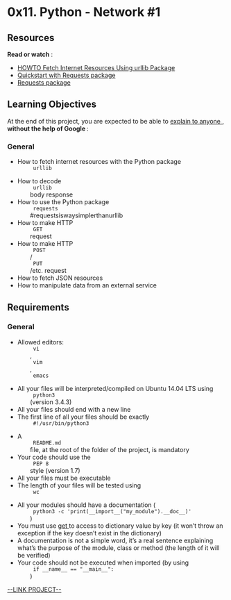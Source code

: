 # 0x11. Python - Network #1

<html>
<div class="panel panel-default" id="project-description">
 <div class="panel-body">
  <h2>
   Resources
  </h2>
  <p>
   <strong>
    Read or watch
   </strong>
   :
  </p>
  <ul>
   <li>
    <a href="https://docs.python.org/3/howto/urllib2.html" target="_blank" title="HOWTO Fetch Internet Resources Using urllib Package">
     HOWTO Fetch Internet Resources Using urllib Package
    </a>
   </li>
   <li>
    <a href="https://requests.readthedocs.io/en/latest/" target="_blank" title="Quickstart with Requests package">
     Quickstart with Requests package
    </a>
   </li>
   <li>
    <a href="https://pypi.org/project/requests/" target="_blank" title="Requests package">
     Requests package
    </a>
   </li>
  </ul>
  <h2>
   Learning Objectives
  </h2>
  <p>
   At the end of this project, you are expected to be able to
   <a href="https://fs.blog/feynman-learning-technique/" target="_blank" title="explain to anyone">
    explain to anyone
   </a>
   ,
   <strong>
    without the help of Google
   </strong>
   :
  </p>
  <h3>
   General
  </h3>
  <ul>
   <li>
    How to fetch internet resources with the Python package
    <code>
     urllib
    </code>
   </li>
   <li>
    How to decode
    <code>
     urllib
    </code>
    body response
   </li>
   <li>
    How to use the Python package
    <code>
     requests
    </code>
    #requestsiswaysimplerthanurllib
   </li>
   <li>
    How to make HTTP
    <code>
     GET
    </code>
    request
   </li>
   <li>
    How to make HTTP
    <code>
     POST
    </code>
    /
    <code>
     PUT
    </code>
    /etc. request
   </li>
   <li>
    How to fetch JSON resources
   </li>
   <li>
    How to manipulate data from an external service
   </li>
  </ul>
  <h2>
   Requirements
  </h2>
  <h3>
   General
  </h3>
  <ul>
   <li>
    Allowed editors:
    <code>
     vi
    </code>
    ,
    <code>
     vim
    </code>
    ,
    <code>
     emacs
    </code>
   </li>
   <li>
    All your files will be interpreted/compiled on Ubuntu 14.04 LTS using
    <code>
     python3
    </code>
    (version 3.4.3)
   </li>
   <li>
    All your files should end with a new line
   </li>
   <li>
    The first line of all your files should be exactly
    <code>
     #!/usr/bin/python3
    </code>
   </li>
   <li>
    A
    <code>
     README.md
    </code>
    file, at the root of the folder of the project, is mandatory
   </li>
   <li>
    Your code should use the
    <code>
     PEP 8
    </code>
    style (version 1.7)
   </li>
   <li>
    All your files must be executable
   </li>
   <li>
    The length of your files will be tested using
    <code>
     wc
    </code>
   </li>
   <li>
    All your modules should have a documentation (
    <code>
     python3 -c 'print(__import__("my_module").__doc__)'
    </code>
    )
   </li>
   <li>
    You must use
    <a href="https://docs.python.org/3.4/library/stdtypes.html#dict.get" target="_blank" title="get">
     get
    </a>
    to access to dictionary value by key (it won’t throw an exception if the key doesn’t exist in the dictionary)
   </li>
   <li>
    A documentation is not a simple word, it’s a real sentence explaining what’s the purpose of the module, class or method (the length of it will be verified)
   </li>
   <li>
    Your code should not be executed when imported (by using
    <code>
     if __name__ == "__main__":
    </code>
    )
   </li>
  </ul>
 </div>
</div>

[--LINK PROJECT--](https://intranet.hbtn.io/projects/300)
</html>